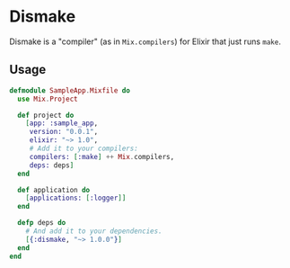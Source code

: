 # Dismake

Dismake is a "compiler" (as in `Mix.compilers`) for Elixir that just runs `make`.

## Usage

```elixir
defmodule SampleApp.Mixfile do
  use Mix.Project

  def project do
    [app: :sample_app,
     version: "0.0.1",
     elixir: "~> 1.0",
     # Add it to your compilers:
     compilers: [:make] ++ Mix.compilers,
     deps: deps]
  end

  def application do
    [applications: [:logger]]
  end

  defp deps do
    # And add it to your dependencies.
    [{:dismake, "~> 1.0.0"}]
  end
end
```
